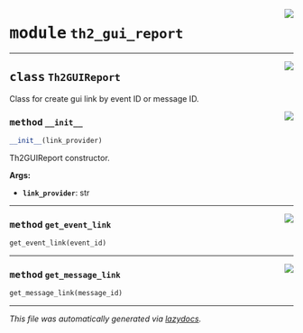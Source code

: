 <!-- markdownlint-disable -->

<a href="../../th2_data_services/th2_gui_report.py#L0"><img align="right" style="float:right;" src="https://img.shields.io/badge/-source-cccccc?style=flat-square"></a>

# <kbd>module</kbd> `th2_gui_report`






---

<a href="../../th2_data_services/th2_gui_report.py#L1"><img align="right" style="float:right;" src="https://img.shields.io/badge/-source-cccccc?style=flat-square"></a>

## <kbd>class</kbd> `Th2GUIReport`
Class for create gui link by event ID or message ID. 

<a href="../../th2_data_services/th2_gui_report.py#L4"><img align="right" style="float:right;" src="https://img.shields.io/badge/-source-cccccc?style=flat-square"></a>

### <kbd>method</kbd> `__init__`

```python
__init__(link_provider)
```

Th2GUIReport constructor. 



**Args:**
 
 - <b>`link_provider`</b>:  str 




---

<a href="../../th2_data_services/th2_gui_report.py#L12"><img align="right" style="float:right;" src="https://img.shields.io/badge/-source-cccccc?style=flat-square"></a>

### <kbd>method</kbd> `get_event_link`

```python
get_event_link(event_id)
```





---

<a href="../../th2_data_services/th2_gui_report.py#L15"><img align="right" style="float:right;" src="https://img.shields.io/badge/-source-cccccc?style=flat-square"></a>

### <kbd>method</kbd> `get_message_link`

```python
get_message_link(message_id)
```








---

_This file was automatically generated via [lazydocs](https://github.com/ml-tooling/lazydocs)._
